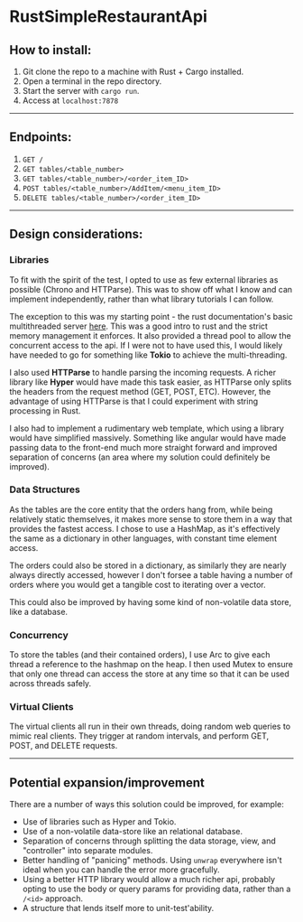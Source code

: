 # RustSimpleRestaurantApi

## How to install:

1. Git clone the repo to a machine with Rust + Cargo installed.
2. Open a terminal in the repo directory.
3. Start the server with `cargo run`.
4. Access at `localhost:7878`

---

## Endpoints:

1. `GET /`
2. `GET tables/<table_number>`
3. `GET tables/<table_number>/<order_item_ID>`
4. `POST tables/<table_number>/AddItem/<menu_item_ID>`
5. `DELETE tables/<table_number>/<order_item_ID>`

---

## Design considerations:

### Libraries

To fit with the spirit of the test, I opted to use as few external libraries as possible (Chrono and HTTParse). This was to show off what I know and can implement independently, rather than what library tutorials I can follow.

The exception to this was my starting point - the rust documentation's basic multithreaded server [here](https://doc.rust-lang.org/book/ch20-02-multithreaded.html). This was a good intro to rust and the strict memory management it enforces. It also provided a thread pool to allow the concurrent access to the api. If I were not to have used this, I would likely have needed to go for something like **Tokio** to achieve the multi-threading.

I also used **HTTParse** to handle parsing the incoming requests. A richer library like **Hyper** would have made this task easier, as HTTParse only splits the headers from the request method (GET, POST, ETC). However, the advantage of using HTTParse is that I could experiment with string processing in Rust.

I also had to implement a rudimentary web template, which using a library would have simplified massively. Something like angular would have made passing data to the front-end much more straight forward and improved separation of concerns (an area where my solution could definitely be improved).

### Data Structures

As the tables are the core entity that the orders hang from, while being relatively static themselves, it makes more sense to store them in a way that provides the fastest access. I chose to use a HashMap, as it's effectively the same as a dictionary in other languages, with constant time element access.

The orders could also be stored in a dictionary, as similarly they are nearly always directly accessed, however I don't forsee a table having a number of orders where you would get a tangible cost to iterating over a vector.

This could also be improved by having some kind of non-volatile data store, like a database.

### Concurrency

To store the tables (and their contained orders), I use Arc to give each thread a reference to the hashmap on the heap. I then used Mutex to ensure that only one thread can access the store at any time so that it can be used across threads safely.

### Virtual Clients

The virtual clients all run in their own threads, doing random web queries to mimic real clients. They trigger at random intervals, and perform GET, POST, and DELETE requests.

---

## Potential expansion/improvement

There are a number of ways this solution could be improved, for example:

- Use of libraries such as Hyper and Tokio.
- Use of a non-volatile data-store like an relational database.
- Separation of concerns through splitting the data storage, view, and "controller" into separate modules.
- Better handling of "panicing" methods. Using `unwrap` everywhere isn't ideal when you can handle the error more gracefully.
- Using a better HTTP library would allow a much richer api, probably opting to use the body or query params for providing data, rather than a `/<id>` approach.
- A structure that lends itself more to unit-test'ability. 
